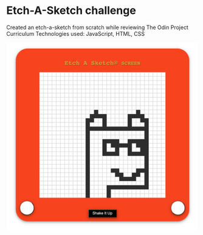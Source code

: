 # Etch-A-Sketch challenge

Created an etch-a-sketch from scratch while reviewing The Odin Project Curriculum
Technologies used: JavaScript, HTML, CSS

![Image of Etch-A-Sketch in Action](/etch-a-sketch-example.png)
